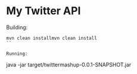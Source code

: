 


# My Twitter API

Building:

```
mvn clean installmvn clean install
``

Running:

```
java -jar target/twittermashup-0.0.1-SNAPSHOT.jar
```